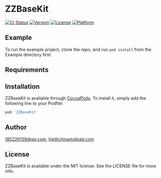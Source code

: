 # ZZBaseKit

[![CI Status](https://img.shields.io/travis/185226139@qq.com/ZZBaseKit.svg?style=flat)](https://travis-ci.org/185226139@qq.com/ZZBaseKit)
[![Version](https://img.shields.io/cocoapods/v/ZZBaseKit.svg?style=flat)](https://cocoapods.org/pods/ZZBaseKit)
[![License](https://img.shields.io/cocoapods/l/ZZBaseKit.svg?style=flat)](https://cocoapods.org/pods/ZZBaseKit)
[![Platform](https://img.shields.io/cocoapods/p/ZZBaseKit.svg?style=flat)](https://cocoapods.org/pods/ZZBaseKit)

## Example

To run the example project, clone the repo, and run `pod install` from the Example directory first.

## Requirements

## Installation

ZZBaseKit is available through [CocoaPods](https://cocoapods.org). To install
it, simply add the following line to your Podfile:

```ruby
pod 'ZZBaseKit'
```

## Author

185226139@qq.com, ligl@chinamobiad.com

## License

ZZBaseKit is available under the MIT license. See the LICENSE file for more info.
